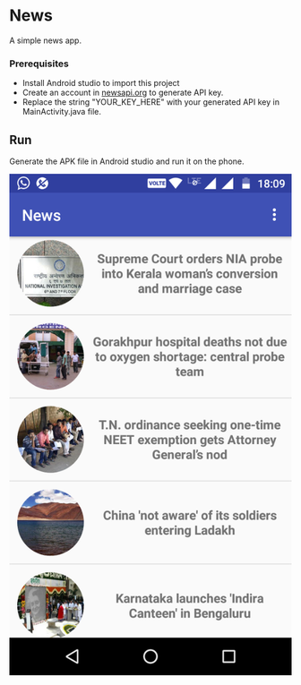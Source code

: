 # News
A simple news app.

### Prerequisites
- Install Android studio to import this project
- Create an account in [newsapi.org](https://newsapi.org/) to generate API key.
- Replace the string "YOUR_KEY_HERE" with your generated API key in MainActivity.java file.

## Run
Generate the APK file in Android studio and run it on the phone.

![ScreenShot](Screenshot_20170816-180933.png)
